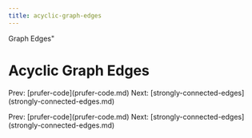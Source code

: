 ```yaml
---
title: acyclic-graph-edges
---
```


Graph Edges\"

# Acyclic Graph Edges

Prev: \[prufer-code](prufer-code.md) Next:
\[strongly-connected-edges](strongly-connected-edges.md)

Prev: \[prufer-code](prufer-code.md) Next:
\[strongly-connected-edges](strongly-connected-edges.md)
